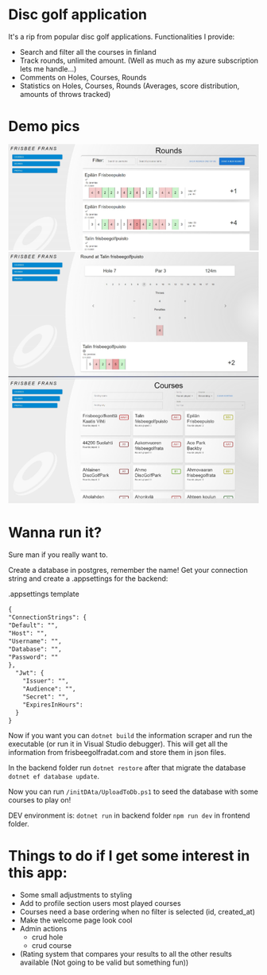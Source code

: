 # Disc golf application

It's a rip from popular disc golf applications. Functionalities I provide:

- Search and filter all the courses in finland
- Track rounds, unlimited amount. (Well as much as my azure subscription lets me handle...)
- Comments on Holes, Courses, Rounds
- Statistics on Holes, Courses, Rounds (Averages, score distribution, amounts of throws tracked)

# Demo pics
![rounds view](https://raw.githubusercontent.com/JeremiasRy/frisbee-frans/main/demo-pics/friba.jpg)
![tracking a round](https://github.com/JeremiasRy/frisbee-frans/blob/main/demo-pics/friba-3.jpg)
![courses view](https://github.com/JeremiasRy/frisbee-frans/blob/main/demo-pics/friba-2.jpg)

# Wanna run it?

Sure man if you really want to. <br />

Create a database in postgres, remember the name! Get your connection string and create a .appsettings for the backend:

.appsettings template
```
{
"ConnectionStrings": {
"Default": "",
"Host": "",
"Username": "",
"Database": "",
"Password": ""
},
  "Jwt": {
    "Issuer": "",
    "Audience": "",
    "Secret": "",
    "ExpiresInHours":
  }
}
```

Now if you want you can `dotnet build` the information scraper and run the executable (or run it in Visual Studio debugger). This will get all the information from frisbeegolfradat.com and store them in json files.

In the backend folder run `dotnet restore` after that migrate the database `dotnet ef database update`.

Now you can run `/initDAta/UploadToDb.ps1` to seed the database with some courses to play on!

DEV environment is:
`dotnet run` in backend folder `npm run dev` in frontend folder.

# Things to do if I get some interest in this app:
- Some small adjustments to styling
- Add to profile section users most played courses
- Courses need a base ordering when no filter is selected (id, created_at)
- Make the welcome page look cool
- Admin actions
    - crud hole
    - crud course
- (Rating system that compares your results to all the other results available (Not going to be valid but something fun))
